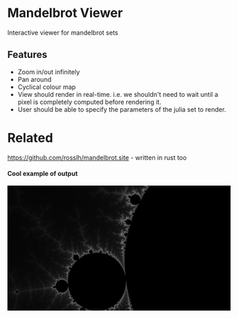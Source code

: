 # Mandelbrot Viewer
Interactive viewer for mandelbrot sets

## Features
* Zoom in/out infinitely
* Pan around
* Cyclical colour map
* View should render in real-time. i.e. we shouldn't need to wait until a pixel is completely computed before rendering it.
* User should be able to specify the parameters of the julia set to render.

# Related
https://github.com/rosslh/mandelbrot.site - written in rust too

#### Cool example of output
![](gt/out9.png)
